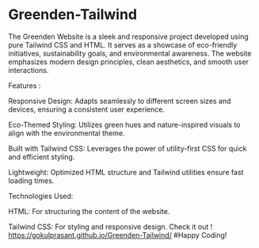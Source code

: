 # Greenden-Tailwind

The Greenden Website is a sleek and responsive project developed using pure Tailwind CSS and HTML. It serves as a showcase of eco-friendly initiatives, sustainability goals, and environmental awareness. The website emphasizes modern design principles, clean aesthetics, and smooth user interactions.

Features :

Responsive Design: Adapts seamlessly to different screen sizes and devices, ensuring a consistent user experience.

Eco-Themed Styling: Utilizes green hues and nature-inspired visuals to align with the environmental theme.

Built with Tailwind CSS: Leverages the power of utility-first CSS for quick and efficient styling.

Lightweight: Optimized HTML structure and Tailwind utilities ensure fast loading times.

Technologies Used:

HTML: For structuring the content of the website.

Tailwind CSS: For styling and responsive design.
Check it out ! 
https://gokulprasant.github.io/Greenden-Tailwind/
#Happy Coding!
